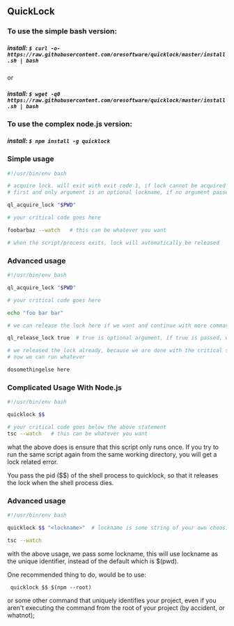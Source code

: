 

## QuickLock

### To use the simple bash version:

##### <i>install</i>: `$ curl -o- https://raw.githubusercontent.com/oresoftware/quicklock/master/install.sh | bash`


or

##### <i>install</i>: `$ wget -q0 https://raw.githubusercontent.com/oresoftware/quicklock/master/install.sh | bash`

### To use the complex node.js version:

#####  <i>install</i>: `$ npm install -g quicklock`


### Simple usage

```bash
#!/usr/bin/env bash

# acquire lock. will exit with exit code 1, if lock cannot be acquired the first time
# first and only argument is an optional lockname, if no argument passed, $PWD will be used

ql_acquire_lock "$PWD"  

# your critical code goes here

foobarbaz --watch   # this can be whatever you want

# when the script/process exits, lock will automatically be released

```

### Advanced usage

```bash
#!/usr/bin/env bash

ql_acquire_lock "$PWD" 

# your critical code goes here

echo "foo bar bar"

# we can release the lock here if we want and continue with more commands 

ql_release_lock true  # true is optional argument, if true is passed, will exit on failure to release lock

# we released the lock already, because we are done with the critical section
# now we can run whatever

dosomethingelse here


```

### Complicated Usage With Node.js

```bash
#!/usr/bin/env bash

quicklock $$

# your critical code goes below the above statement
tsc --watch   # this can be whatever you want

```

what the above does is ensure that this script only runs once. If you try to run 
the same script again from the same working directory, you will get a lock related error.

You pass the pid ($$) of the shell process to quicklock, so that it releases the lock
when the shell process dies.


### Advanced usage

```bash
#!/usr/bin/env bash

quicklock $$ "<lockname>"  # lockname is some string of your own choosing

tsc --watch

```

with the above usage, we pass some lockname, this will use lockname as the unique identifier,
instead of the default which is $(pwd).

One recommended thing to do, would be to use:

``` quicklock $$ $(npm --root)```


or some other command that uniquely identifies your project, 
even if you aren't executing the command from
the root of your project (by accident, or whatnot);


